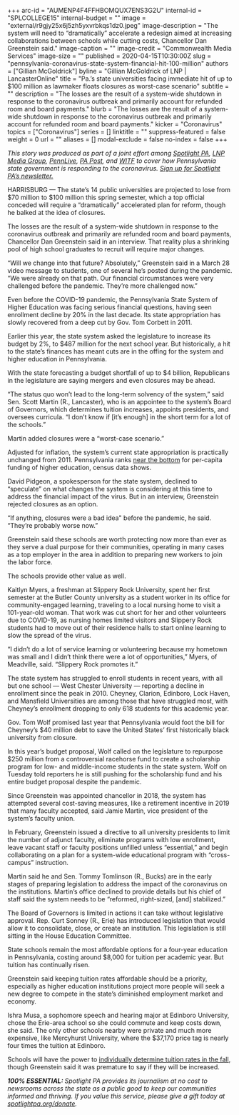 +++
arc-id = "AUMENP4F4FFHBOMQUX7ENS3G2U"
internal-id = "SPLCOLLEGE15"
internal-budget = ""
image = "external/r9gjy25x6j5zh5yxvrbkqs1dz0.jpeg"
image-description = "The system will need to “dramatically” accelerate a redesign aimed at increasing collaborations between schools while cutting costs, Chancellor Dan Greenstein said."
image-caption = ""
image-credit = "Commonwealth Media Services"
image-size = ""
published = 2020-04-15T10:30:00Z
slug = "pennsylvania-coronavirus-state-system-financial-hit-100-million"
authors = ["Gillian McGoldrick"]
byline = "Gillian McGoldrick of LNP | LancasterOnline"
title = "Pa.’s state universities facing immediate hit of up to $100 million as lawmaker floats closures as worst-case scenario"
subtitle = ""
description = "The losses are the result of a system-wide shutdown in response to the coronavirus outbreak and primarily account for refunded room and board payments."
blurb = "The losses are the result of a system-wide shutdown in response to the coronavirus outbreak and primarily account for refunded room and board payments."
kicker = "Coronavirus"
topics = ["Coronavirus"]
series = []
linktitle = ""
suppress-featured = false
weight = 0
url = ""
aliases = []
modal-exclude = false
no-index = false
+++

<i>This story was produced as part of a joint effort among </i><a href="https://www.spotlightpa.org/"><i>Spotlight PA</i></a><i>, </i><a href="https://lancasteronline.com/"><i>LNP Media Group</i></a><i>, </i><a href="https://www.pennlive.com/"><i>PennLive</i></a><i>, </i><a href="https://papost.org/"><i>PA Post</i></a><i>, and </i><a href="https://www.witf.org/"><i>WITF</i></a><i> to cover how Pennsylvania state government is responding to the coronavirus. </i><a href="https://www.spotlightpa.org/newsletters"><i>Sign up for Spotlight PA’s newsletter.</i></a>

HARRISBURG — The state’s 14 public universities are projected to lose from $70 million to $100 million this spring semester, which a top official conceded will require a “dramatically” accelerated plan for reform, though he balked at the idea of closures.

The losses are the result of a system-wide shutdown in response to the coronavirus outbreak and primarily are refunded room and board payments, Chancellor Dan Greenstein said in an interview. That reality plus a shrinking pool of high school graduates to recruit will require major changes.

“Will we change into that future? Absolutely,” Greenstein said in a March 28 video message to students, one of several he’s posted during the pandemic. “We were already on that path. Our financial circumstances were very challenged before the pandemic. They’re more challenged now.”

Even before the COVID-19 pandemic, the Pennsylvania State System of Higher Education was facing serious financial questions, having seen enrollment decline by 20% in the last decade. Its state appropriation has slowly recovered from a deep cut by Gov. Tom Corbett in 2011.

Earlier this year, the state system asked the legislature to increase its budget by 2%, to $487 million for the next school year. But historically, a hit to the state’s finances has meant cuts are in the offing for the system and higher education in Pennsylvania.

With the state forecasting a budget shortfall of up to $4 billion, Republicans in the legislature are saying mergers and even closures may be ahead.

<script src="https://www.spotlightpa.org/embed.js" async></script><div data-spl-embed-version="1" data-spl-src="https://www.spotlightpa.org/embeds/donate/"></div>

“The status quo won’t lead to the long-term solvency of the system,” said Sen. Scott Martin (R., Lancaster), who is an appointee to the system’s Board of Governors, which determines tuition increases, appoints presidents, and oversees curricula. “I don’t know if [it’s enough] in the short term for a lot of the schools.”

Martin added closures were a “worst-case scenario.”

Adjusted for inflation, the system’s current state appropriation is practically unchanged from 2011. Pennsylvania ranks <a href="https://sheeo.org/wp-content/uploads/2019/04/SHEEO_SHEF_FY18_Report-2.pdf">near the bottom</a> for per-capita funding of higher education, census data shows.

David Pidgeon, a spokesperson for the state system, declined to “speculate” on what changes the system is considering at this time to address the financial impact of the virus. But in an interview, Greenstein rejected closures as an option.

“If anything, closures were a bad idea" before the pandemic, he said. “They’re probably worse now.”

Greenstein said these schools are worth protecting now more than ever as they serve a dual purpose for their communities, operating in many cases as a top employer in the area in addition to preparing new workers to join the labor force.

The schools provide other value as well.

Kaitlyn Myers, a freshman at Slippery Rock University, spent her first semester at the Butler County university as a student worker in its office for community-engaged learning, traveling to a local nursing home to visit a 101-year-old woman. That work was cut short for her and other volunteers due to COVID-19, as nursing homes limited visitors and Slippery Rock students had to move out of their residence halls to start online learning to slow the spread of the virus.

“I didn’t do a lot of service learning or volunteering because my hometown was small and I didn’t think there were a lot of opportunities,” Myers, of Meadville, said. “Slippery Rock promotes it.”

The state system has struggled to enroll students in recent years, with all but one school — West Chester University — reporting a decline in enrollment since the peak in 2010. Cheyney, Clarion, Edinboro, Lock Haven, and Mansfield Universities are among those that have struggled most, with Cheyney’s enrollment dropping to only 618 students for this academic year.

Gov. Tom Wolf promised last year that Pennsylvania would foot the bill for Cheyney’s $40 million debt to save the United States’ first historically black university from closure.

In this year’s budget proposal, Wolf called on the legislature to repurpose $250 million from a controversial racehorse fund to create a scholarship program for low- and middle-income students in the state system. Wolf on Tuesday told reporters he is still pushing for the scholarship fund and his entire budget proposal despite the pandemic.

<script src="https://www.spotlightpa.org/embed.js" async></script><div data-spl-embed-version="1" data-spl-src="https://www.spotlightpa.org/embeds/newsletter/"></div>

Since Greenstein was appointed chancellor in 2018, the system has attempted several cost-saving measures, like a retirement incentive in 2019 that many faculty accepted, said Jamie Martin, vice president of the system’s faculty union.

In February, Greenstein issued a directive to all university presidents to limit the number of adjunct faculty, eliminate programs with low enrollment, leave vacant staff or faculty positions unfilled unless “essential,” and begin collaborating on a plan for a system-wide educational program with “cross-campus” instruction.

Martin said he and Sen. Tommy Tomlinson (R., Bucks) are in the early stages of preparing legislation to address the impact of the coronavirus on the institutions. Martin’s office declined to provide details but his chief of staff said the system needs to be “reformed, right-sized, [and] stabilized.”

The Board of Governors is limited in actions it can take without legislative approval. Rep. Curt Sonney (R., Erie) has introduced legislation that would allow it to consolidate, close, or create an institution. This legislation is still sitting in the House Education Committee.

State schools remain the most affordable options for a four-year education in Pennsylvania, costing around $8,000 for tuition per academic year. But tuition has continually risen.

Greenstein said keeping tuition rates affordable should be a priority, especially as higher education institutions project more people will seek a new degree to compete in the state’s diminished employment market and economy.

Ishra Musa, a sophomore speech and hearing major at Edinboro University, chose the Erie-area school so she could commute and keep costs down, she said. The only other schools nearby were private and much more expensive, like Mercyhurst University, where the $37,170 price tag is nearly four times the tuition at Edinboro.

Schools will have the power to <a href="https://www.post-gazette.com/news/education/2019/04/04/State-System-of-Higher-Education-PASSHE-tuition-financial-aid-scholarships-Pennsylvania-college/stories/201904040094">individually determine tuition rates in the fall</a>, though Greenstein said it was premature to say if they will be increased.

<i><b>100% ESSENTIAL: </b></i><i>Spotlight PA provides its journalism at no cost to newsrooms across the state as a public good to keep our communities informed and thriving. If you value this service, please give a gift today at </i><a href="https://www.spotlightpa.org/donate"><i>spotlightpa.org/donate</i></a><i>.</i>

<script src="https://www.spotlightpa.org/embed.js" async></script><div data-spl-embed-version="1" data-spl-src="https://www.spotlightpa.org/embeds/tips/?tip_text=Do%20you%20have%20a%20tip%20about%20%3Cb%3Ehow%20Pa.'s%20government%20is%20responding%20to%20the%20coronavirus%3C%2Fb%3E%3F%20Tell%20us."></div>
